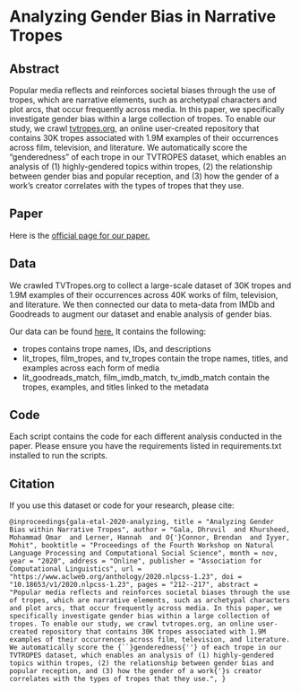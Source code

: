 # Analyzing Gender Bias in Narrative Tropes

## Abstract

Popular media reflects and reinforces societal biases through the use of tropes, which are narrative elements, such as archetypal characters and plot arcs, that occur frequently across media. In this paper, we specifically investigate gender bias within a large collection of tropes. To enable our study, we crawl [tvtropes.org](http://tvtropes.org), an online user-created repository that contains 30K tropes associated with 1.9M examples of their occurrences across film, television, and literature. We automatically score the “genderedness” of each trope in our TVTROPES dataset, which enables an analysis of (1) highly-gendered topics within tropes, (2) the relationship between gender bias and popular reception, and (3) how the gender of a work’s creator correlates with the types of tropes that they use.

## Paper
Here is the [official page for our paper.](https://www.aclweb.org/anthology/2020.nlpcss-1.23/)

## Data
We crawled TVTropes.org to collect a large-scale dataset of 30K tropes and 1.9M examples of their occurrences across 40K works of film, television, and literature. We then connected our data to meta-data from IMDb and Goodreads to augment our dataset and enable analysis of gender bias.

Our data can be found [here.](https://drive.google.com/file/d/1Duyz5ATlLHzwMidj15bWVnWHpdE4aRXn/view?usp=sharing) It contains the following:
- tropes contains trope names, IDs, and descriptions
- lit_tropes, film_tropes, and tv_tropes contain the trope names, titles, and examples across each form of media
- lit_goodreads_match, film_imdb_match, tv_imdb_match contain the tropes, examples, and titles linked to the metadata

## Code
Each script contains the code for each different analysis conducted in the paper. Please ensure you have the requirements listed in requirements.txt installed to run the scripts. 

## Citation

If you use this dataset or code for your research, please cite:

`@inproceedings{gala-etal-2020-analyzing,
    title = "Analyzing Gender Bias within Narrative Tropes",
    author = "Gala, Dhruvil  and
      Khursheed, Mohammad Omar  and
      Lerner, Hannah  and
      O{'}Connor, Brendan  and
      Iyyer, Mohit",
    booktitle = "Proceedings of the Fourth Workshop on Natural Language Processing and Computational Social Science",
    month = nov,
    year = "2020",
    address = "Online",
    publisher = "Association for Computational Linguistics",
    url = "https://www.aclweb.org/anthology/2020.nlpcss-1.23",
    doi = "10.18653/v1/2020.nlpcss-1.23",
    pages = "212--217",
    abstract = "Popular media reflects and reinforces societal biases through the use of tropes, which are narrative elements, such as archetypal characters and plot arcs, that occur frequently across media. In this paper, we specifically investigate gender bias within a large collection of tropes. To enable our study, we crawl tvtropes.org, an online user-created repository that contains 30K tropes associated with 1.9M examples of their occurrences across film, television, and literature. We automatically score the {``}genderedness{''} of each trope in our TVTROPES dataset, which enables an analysis of (1) highly-gendered topics within tropes, (2) the relationship between gender bias and popular reception, and (3) how the gender of a work{'}s creator correlates with the types of tropes that they use.",
}`

